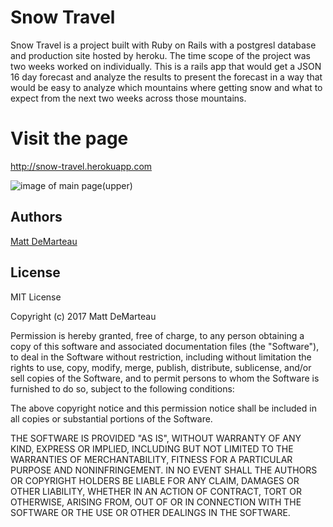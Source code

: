 # Snow Travel

Snow Travel is a project built with Ruby on Rails with a postgresl database and production site hosted by heroku. The time scope of the project was two weeks worked on individually. This is a rails app that would get a JSON 16 day forecast and analyze the results to present the forecast in a way that would be easy to analyze which mountains where getting snow and what to expect from the next two weeks across those mountains.

# Visit the page

http://snow-travel.herokuapp.com 

![image of main page(upper)](https://raw.github.com/MDes41/snow_travel/master/all_mountains_main_page.png?raw=true "All Mountains Main Page")

## Authors

[Matt DeMarteau](https://github.com/MDes41)

## License

MIT License

Copyright (c) 2017 Matt DeMarteau

Permission is hereby granted, free of charge, to any person obtaining a copy
of this software and associated documentation files (the "Software"), to deal
in the Software without restriction, including without limitation the rights
to use, copy, modify, merge, publish, distribute, sublicense, and/or sell
copies of the Software, and to permit persons to whom the Software is
furnished to do so, subject to the following conditions:

The above copyright notice and this permission notice shall be included in all
copies or substantial portions of the Software.

THE SOFTWARE IS PROVIDED "AS IS", WITHOUT WARRANTY OF ANY KIND, EXPRESS OR
IMPLIED, INCLUDING BUT NOT LIMITED TO THE WARRANTIES OF MERCHANTABILITY,
FITNESS FOR A PARTICULAR PURPOSE AND NONINFRINGEMENT. IN NO EVENT SHALL THE
AUTHORS OR COPYRIGHT HOLDERS BE LIABLE FOR ANY CLAIM, DAMAGES OR OTHER
LIABILITY, WHETHER IN AN ACTION OF CONTRACT, TORT OR OTHERWISE, ARISING FROM,
OUT OF OR IN CONNECTION WITH THE SOFTWARE OR THE USE OR OTHER DEALINGS IN THE
SOFTWARE.
